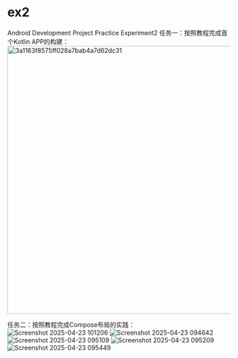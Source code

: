 # ex2
Android Development Project Practice Experiment2
任务一：按照教程完成首个Kotlin APP的构建：
<img width="606" alt="3a1163f8575ff028a7bab4a7d62dc31" src="https://github.com/user-attachments/assets/67d68b67-4807-4430-8a48-4959805c0798" />

任务二：按照教程完成Compose布局的实践：
![Screenshot 2025-04-23 101206](https://github.com/user-attachments/assets/f6f7551d-9fda-412f-b14e-3204571f5d1e)
![Screenshot 2025-04-23 094642](https://github.com/user-attachments/assets/b42d4f45-8e30-4790-b3f1-42252b2c1669)
![Screenshot 2025-04-23 095109](https://github.com/user-attachments/assets/494b0e0c-b9ea-4b2c-a7c8-d9ec7407a1fc)
![Screenshot 2025-04-23 095209](https://github.com/user-attachments/assets/6c668a75-fd38-4c76-ae7b-ddf8e5fb7fd8)
![Screenshot 2025-04-23 095449](https://github.com/user-attachments/assets/e704d080-a6c1-4157-a3d7-cfa70dd65920)

